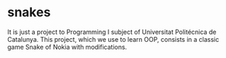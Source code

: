 # snakes

It is just a project to Programming I subject of Universitat Politécnica de Catalunya.
This project, which we use to learn OOP, consists in a classic game Snake of Nokia with modifications.

